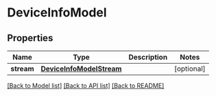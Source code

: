# DeviceInfoModel

## Properties
Name | Type | Description | Notes
------------ | ------------- | ------------- | -------------
**stream** | [**DeviceInfoModelStream**](DeviceInfoModelStream.md) |  | [optional] 

[[Back to Model list]](../README.md#documentation-for-models) [[Back to API list]](../README.md#documentation-for-api-endpoints) [[Back to README]](../README.md)


